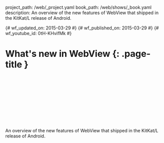 project_path: /web/_project.yaml
book_path: /web/shows/_book.yaml
description: An overview of the new features of WebView that shipped in the KitKat/L release of Android.

{# wf_updated_on: 2015-03-29 #}
{# wf_published_on: 2015-03-29 #}
{# wf_youtube_id: 0tH-KHvifMk #}

# What's new in WebView {: .page-title }


<div class="video-wrapper">
  <iframe class="devsite-embedded-youtube-video" data-video-id="0tH-KHvifMk"
          data-autohide="1" data-showinfo="0" frameborder="0" allowfullscreen>
  </iframe>
</div>


An overview of the new features of WebView that shipped in the KitKat/L release of Android.
